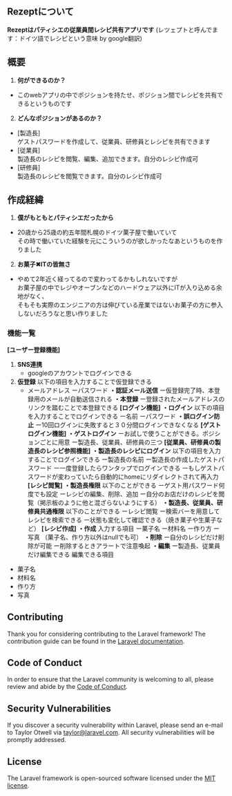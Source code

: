 
## Rezeptについて

**Rezeptはパティシエの従業員間レシピ共有アプリです**
(レツェプトと呼んでます：ドイツ語でレシピという意味 by google翻訳)


## 概要
1. **何ができるのか？**
  - このwebアプリの中でポジションを持たせ、ポジション間でレシピを共有できるというものです
2. **どんなポジションがあるのか？**
  - [製造長]<br>
  ゲストパスワードを作成して、従業員、研修員とレシピを共有できます
  - [従業員]<br>
     製造長のレシピを閲覧、編集、追加できます。自分のレシピ作成可
  - [研修員]<br>
     製造長のレシピを閲覧できます。自分のレシピ作成可


## 作成経緯

1. **僕がもともとパティシエだったから**
- 20歳から25歳の約五年間札幌のドイツ菓子屋で働いていて<br>
 その時で働いていた経験を元にこういうのが欲しかったなあというものを作りました
2. **お菓子✖︎ITの皆無さ**
- やめて2年近く経ってるので変わってるかもしれないですが <br>
お菓子屋の中でレジやオーブンなどのハードウェア以外にITが入り込める余地がなく、<br>
そもそも実際のエンジニアの方は伸びている産業ではないお菓子の方に参入しないだろうなと思い作りました

### 機能一覧
**[ユーザー登録機能]**
1. **SNS連携**
   - googleのアカウントでログインできる
2. **仮登録**
   以下の項目を入力することで仮登録できる
   - メールアドレス
ーパスワード
**・認証メール送信**
ー仮登録完了時、本登録用のメールが自動送信される
**・本登録**
ー登録されたメールアドレスのリンクを踏むことで本登録できる
**[ログイン機能]**
**・ログイン**
以下の項目を入力することでログインできる
ー名前
ーパスワード
**・誤ログイン防止**
ー10回ログインに失敗すると３０分間ログインできなくなる
**[ゲストログイン機能]**
**・ゲストログイン**
ーお試しで使うことができる。ポジションごとに用意
ー製造長、従業員、研修員の三つ
**[従業員、研修員の製造長のレシピ参照機能]**
**・製造長のレシピにログイン**
以下の項目を入力することでログインできる
ー製造長の名前
ー製造長の作成したゲストパスワード
ー一度登録したらワンタップでログインできる
ーもしゲストパスワードが変わっていたら自動的にhomeにリダイレクトされて再入力
**[レシピ閲覧]**
**・製造長権限**
以下のことができる
ーゲスト用パスワード何度でも設定
ーレシピの編集、削除、追加
ー自分のお店だけのレシピを閲覧（掲示板のように他と混ざらないようにする）
**・製造長、従業員、研修員共通権限**
以下のことができる
ーレシピ閲覧
ー検索バーを用意してレシピを検索できる
ー状態も変化して確認できる（焼き菓子や生菓子など）
**[レシピ作成]**
**・作成**
入力する項目
ー菓子名
ー材料名
ー作り方
ー写真
（菓子名、作り方以外はnullでも可）
**・削除**
ー自分のレシピだけ削除が可能
ー削除するときアラートで注意喚起
**・編集**
ー製造長、従業員だけ編集できる
編集できる項目
- 菓子名
- 材料名
- 作り方
- 写真




## Contributing

Thank you for considering contributing to the Laravel framework! The contribution guide can be found in the [Laravel documentation](https://laravel.com/docs/contributions).

## Code of Conduct

In order to ensure that the Laravel community is welcoming to all, please review and abide by the [Code of Conduct](https://laravel.com/docs/contributions#code-of-conduct).

## Security Vulnerabilities

If you discover a security vulnerability within Laravel, please send an e-mail to Taylor Otwell via [taylor@laravel.com](mailto:taylor@laravel.com). All security vulnerabilities will be promptly addressed.

## License

The Laravel framework is open-sourced software licensed under the [MIT license](https://opensource.org/licenses/MIT).
